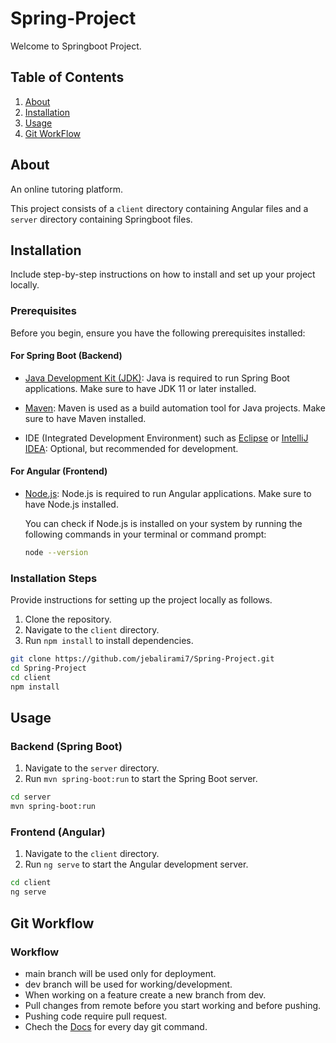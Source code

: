 # Spring-Project

Welcome to Springboot Project.

## Table of Contents

1. [About](#about)
2. [Installation](#installation)
3. [Usage](#usage)
4. [Git WorkFlow](#git-workflow)  

## About

An online tutoring platform.  

This project consists of a `client` directory containing Angular files and a `server` directory containing Springboot files.

## Installation

Include step-by-step instructions on how to install and set up your project locally.

### Prerequisites

Before you begin, ensure you have the following prerequisites installed:

#### For Spring Boot (Backend)

- [Java Development Kit (JDK)](https://www.oracle.com/java/technologies/javase-jdk11-downloads.html): Java is required to run Spring Boot applications. Make sure to have JDK 11 or later installed.

- [Maven](https://maven.apache.org/): Maven is used as a build automation tool for Java projects. Make sure to have Maven installed.

- IDE (Integrated Development Environment) such as [Eclipse](https://www.eclipse.org/) or [IntelliJ IDEA](https://www.jetbrains.com/idea/): Optional, but recommended for development.

#### For Angular (Frontend)

- [Node.js](https://nodejs.org/): Node.js is required to run Angular applications. Make sure to have Node.js installed. 

  You can check if Node.js is installed on your system by running the following commands in your terminal or command prompt:

  ```bash
  node --version

### Installation Steps

Provide instructions for setting up the project locally as follows.

1. Clone the repository.
2. Navigate to the `client` directory.
3. Run `npm install` to install dependencies.

```bash
git clone https://github.com/jebalirami7/Spring-Project.git
cd Spring-Project
cd client
npm install
```

## Usage

### Backend (Spring Boot)

1. Navigate to the `server` directory.
2. Run `mvn spring-boot:run` to start the Spring Boot server.

```bash
cd server
mvn spring-boot:run
```

### Frontend (Angular)

1. Navigate to the `client` directory.
3. Run `ng serve` to start the Angular development server.


```bash
cd client
ng serve
```

## Git Workflow
### Workflow  
* main branch will be used only for deployment.  
* dev branch will be used for working/development.
* When working on a feature create a new branch from dev.  
* Pull changes from remote before you start working and before pushing.  
* Pushing code require pull request.  
* Chech the [Docs](docs/README.md) for every day git command.
